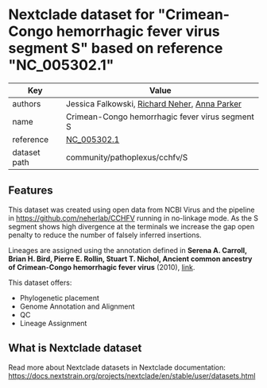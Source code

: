 # Nextclade dataset for "Crimean-Congo hemorrhagic fever virus segment S" based on reference "NC_005302.1"

| Key          | Value                                                                                                   |
| ------------ | ------------------------------------------------------------------------------------------------------- |
| authors      | Jessica Falkowski, [Richard Neher](https://neherlab.org), [Anna Parker](https://github.com/anna-parker) |
| name         | Crimean-Congo hemorrhagic fever virus segment S                                                         |
| reference    | [NC_005302.1](https://www.ncbi.nlm.nih.gov/nuccore/NC_005302.1)                                         |
| dataset path | community/pathoplexus/cchfv/S                                                                           |

## Features

This dataset was created using open data from NCBI Virus and the pipeline in https://github.com/neherlab/CCHFV running in no-linkage mode. As the S segment shows high divergence at the terminals we increase the gap open penalty to reduce the number of falsely inferred insertions.

Lineages are assigned using the annotation defined in **Serena A. Carroll, Brian H. Bird, Pierre E. Rollin, Stuart T. Nichol,
Ancient common ancestry of Crimean-Congo hemorrhagic fever virus** (2010), [link](https://doi.org/10.1016/j.ympev.2010.01.006).

This dataset offers:

- Phylogenetic placement
- Genome Annotation and Alignment
- QC
- Lineage Assignment

## What is Nextclade dataset

Read more about Nextclade datasets in Nextclade documentation: https://docs.nextstrain.org/projects/nextclade/en/stable/user/datasets.html
